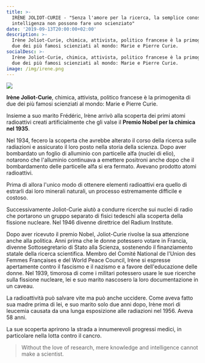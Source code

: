 ```yaml
---
title: >-
  IRÈNE JOLIOT-CURIE - "Senza l'amore per la ricerca, la semplice conoscenza e
  intelligenza non possono fare uno scienziato"
date: '2019-09-13T20:00:00+02:00'
description: >-
  Irène Joliot-Curie, chimica, attivista, politico francese è la primogenita di
  due dei più famosi scienziati al mondo: Marie e Pierre Curie.
socialDesc: >-
  Irène Joliot-Curie, chimica, attivista, politico francese è la primogenita di
  due dei più famosi scienziati al mondo: Marie e Pierre Curie.
image: /img/irene.png
---
```

![](/img/irene.png)

**Irène Joliot-Curie**, chimica, attivista, politico francese è la primogenita di due dei più famosi scienziati al mondo: Marie e Pierre Curie.

Insieme a suo marito Frédéric, Irène arrivò alla scoperta dei primi atomi radioattivi creati artificialmente che gli valse il **Premio Nobel per la chimica nel 1935**.

Nel 1934, fecero la scoperta che avrebbe alterato il corso della ricerca sulle radiazioni e assicurato il loro posto nella storia della scienza. Dopo aver bombardato un foglio di alluminio con particelle alfa (nuclei di elio), notarono che l'alluminio continuava a emettere positroni anche dopo che il bombardamento delle particelle alfa si era fermato. Avevano prodotto atomi radioattivi.

Prima di allora l'unico modo di ottenere elementi radioattivi era quello di estrarli dai loro minerali naturali, un processo estremamente difficile e costoso.

Successivamente Joliot-Curie aiutò a condurre ricerche sui nuclei di radio che portarono un gruppo separato di fisici tedeschi alla scoperta della fissione nucleare. Nel 1946 divenne direttrice del Radium Institute.

Dopo aver ricevuto il premio Nobel, Joliot-Curie rivolse la sua attenzione anche alla politica. Anni prima che le donne potessero votare in Francia, divenne Sottosegretario di Stato alla Scienza, sostenendo il finanziamento statale della ricerca scientifica. Membro del Comité National de l'Union des Femmes Françaises e del World Peace Council, Irène si espresse apertamente contro il fascismo e il nazismo e a favore dell'educazione delle donne. Nel 1939, timorosa di come i militari potessero usare le sue ricerche sulla fissione nucleare, lei e suo marito nascosero la loro documentazione in un caveau.

La radioattività può salvare vite ma può anche uccidere. Come aveva fatto sua madre prima di lei, e suo marito solo due anni dopo, Irène morì di leucemia causata da una lunga esposizione alle radiazioni nel 1956. Aveva 58 anni.

La sue scoperta aprirono la strada a innumerevoli progressi medici, in particolare nella lotta contro il cancro.

> Without the love of research, mere knowledge and intelligence cannot make a scientist.
